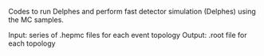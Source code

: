 Codes to run Delphes and perform fast detector simulation (Delphes) using the MC samples.

Input: series of .hepmc files for each event topology
Output: .root file for each topology
